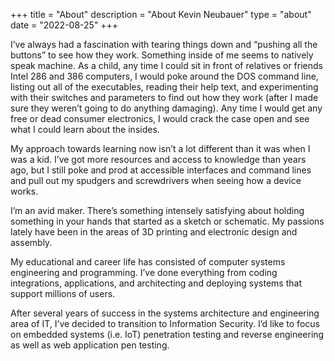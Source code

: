 +++
title = "About"
description = "About Kevin Neubauer"
type = "about"
date = "2022-08-25"
+++

I’ve always had a fascination with tearing things down and “pushing all the buttons” to see how they work. Something inside of me seems to natively speak machine. As a child, any time I could sit in front of relatives or friends Intel 286 and 386 computers, I would poke around the DOS command line, listing out all of the executables, reading their help text, and experimenting with their switches and parameters to find out how they work (after I made sure they weren’t going to do anything damaging). Any time I would get any free or dead consumer electronics, I would crack the case open and see what I could learn about the insides.

My approach towards learning now isn’t a lot different than it was when I was a kid. I’ve got more resources and access to knowledge than years ago, but I still poke and prod at accessible interfaces and command lines and pull out my spudgers and screwdrivers when seeing how a device works.

I’m an avid maker. There’s something intensely satisfying about holding something in your hands that started as a sketch or schematic. My passions lately have been in the areas of 3D printing and electronic design and assembly.

My educational and career life has consisted of computer systems engineering and programming. I’ve done everything from coding integrations, applications, and architecting and deploying systems that support millions of users.

After several years of success in the systems architecture and engineering area of IT, I’ve decided to transition to Information Security. I’d like to focus on embedded systems (i.e. IoT) penetration testing and reverse engineering as well as web application pen testing.



